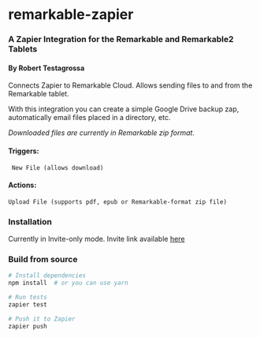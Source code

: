# remarkable-zapier
### A Zapier Integration for the Remarkable and Remarkable2 Tablets
#### By Robert Testagrossa
Connects Zapier to Remarkable Cloud. Allows sending files to and from the Remarkable tablet.

With this integration you can create a simple Google Drive backup zap, automatically email files placed in a directory, etc.

*Downloaded files are currently in Remarkable zip format.*
#### Triggers:
`` New File (allows download)``

#### Actions:
``Upload File (supports pdf, epub or Remarkable-format zip file)``

### Installation
Currently in Invite-only mode. Invite link available [here](https://zapier.com/developer/public-invite/130363/00f9c220c5a650c7e0d88f140be3e33e/)

### Build from source
```bash
# Install dependencies
npm install  # or you can use yarn

# Run tests
zapier test

# Push it to Zapier
zapier push
```